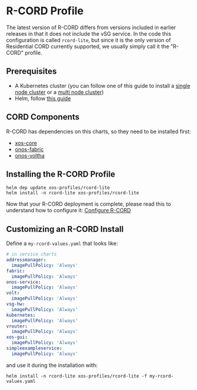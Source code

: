 # R-CORD Profile

The latest version of R-CORD differs from versions included in earlier
releases in that it does not include the vSG service. In the code this
configuration is called `rcord-lite`, but since it is the only version
of Residential CORD currently supported, we usually simply call it
the "R-CORD" profile.

## Prerequisites

- A Kubernetes cluster (you can follow one of this guide to install a [single
  node cluster](../../prereqs/k8s-single-node.md) or a [multi node
  cluster](../../prereqs/k8s-multi-node.md))
- Helm, follow [this guide](../../prereqs/helm.md)

## CORD Components

R-CORD has dependencies on this charts, so they need to be installed first:

- [xos-core](../../charts/xos-core.md)
- [onos-fabric](../../charts/onos.md#onos-fabric)
- [onos-voltha](../../charts/onos.md#onos-voltha)

## Installing the R-CORD Profile

```shell
helm dep update xos-profiles/rcord-lite
helm install -n rcord-lite xos-profiles/rcord-lite
```

Now that your R-CORD deployment is complete, please read this
to understand how to configure it: [Configure R-CORD](configuration.md)

## Customizing an R-CORD Install

Define a `my-rcord-values.yaml` that looks like:

```yaml
# in service charts
addressmanager:
  imagePullPolicy: 'Always'
fabric:
  imagePullPolicy: 'Always'
onos-service:
  imagePullPolicy: 'Always'
volt:
  imagePullPolicy: 'Always'
vsg-hw:
  imagePullPolicy: 'Always'
kubernetes:
  imagePullPolicy: 'Always'
vrouter:
  imagePullPolicy: 'Always'
xos-gui:
  imagePullPolicy: 'Always'
simpleexampleservice:
  imagePullPolicy: 'Always'
```

and use it during the installation with:

```shell
helm install -n rcord-lite xos-profiles/rcord-lite -f my-rcord-values.yaml
```

